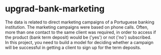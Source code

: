 # upgrad-bank-marketing

The data is related to direct marketing campaigns of a Portuguese banking institution. The marketing campaigns were based on phone calls. Often, more than one contact to the same client was required, in order to access if the product (bank term deposit) would be ('yes') or not ('no') subscribed.  
In this project, you need to build a model for deciding whether a campaign will be successful in getting a client to sign up for the term deposits.
